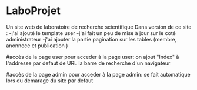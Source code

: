# LaboProjet
Un site web de laboratoire de recherche scientifique 
Dans version de ce site :
-j'ai ajouté le template user 
-j'ai fait un peu de mise à jour sur le coté administrateur 
-j'ai ajouter la partie pagination  sur les tables (membre, anonnece et publication )


#accès de la page user
pour acceder à la page user:
on ajout "Index" à l'addresse par defaut de URL la barre de recherche d'un navigateur 


#accès de la page admin
pour acceder à la page admin:
se fait automatique lors du demarage du site par defaut
